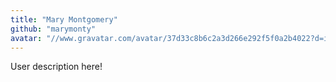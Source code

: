 ```yaml
---
title: "Mary Montgomery"
github: "marymonty"
avatar: "//www.gravatar.com/avatar/37d33c8b6c2a3d266e292f5f0a2b4022?d=identicon"
---
```


User description here!
